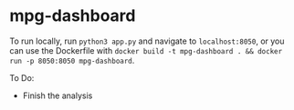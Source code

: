 # mpg-dashboard

To run locally, run `python3 app.py` and navigate to `localhost:8050`, or you can use the Dockerfile with `docker build -t mpg-dashboard . && docker run -p 8050:8050 mpg-dashboard`.

To Do:
 - Finish the analysis